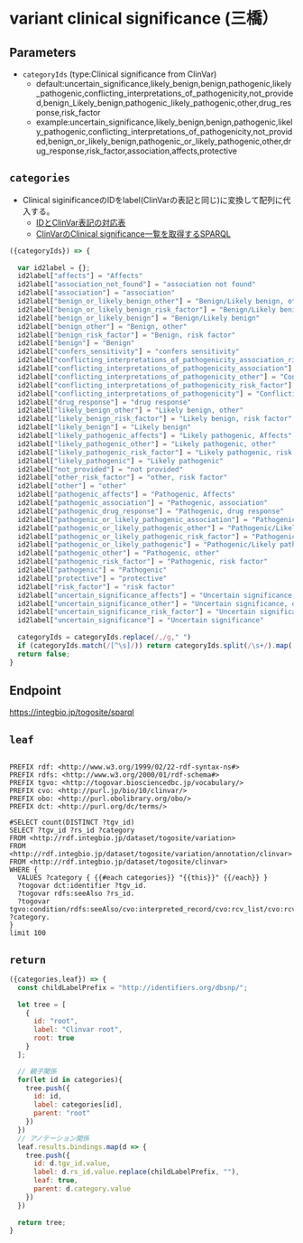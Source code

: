 # variant clinical significance (三橋）

## Parameters

* `categoryIds` (type:Clinical significance from ClinVar)
  * default:uncertain_significance,likely_benign,benign,pathogenic,likely_pathogenic,conflicting_interpretations_of_pathogenicity,not_provided,benign_Likely_benign,pathogenic_likely_pathogenic,other,drug_response,risk_factor
  * example:uncertain_significance,likely_benign,benign,pathogenic,likely_pathogenic,conflicting_interpretations_of_pathogenicity,not_provided,benign_or_likely_benign,pathogenic_or_likely_pathogenic,other,drug_response,risk_factor,association,affects,protective

## `categories`
- Clinical siginificanceのIDをlabel(ClinVarの表記と同じ)に変換して配列に代入する。
  - [IDとClinVar表記の対応表](https://docs.google.com/spreadsheets/d/1qEy1uyS24AwlhfmNGdXWHLZv16ebvtCTa4W5dK28lwg/edit?usp=sharing)
  - [ClinVarのClinical significance一覧を取得するSPARQL](https://is.gd/01zgpr)
```javascript
({categoryIds}) => {
  
  var id2label = {};
  id2label["affects"] = "Affects"
  id2label["association_not_found"] = "association not found"
  id2label["association"] = "association"
  id2label["benign_or_likely_benign_other"] = "Benign/Likely benign, other"
  id2label["benign_or_likely_benign_risk_factor"] = "Benign/Likely benign, risk factor"
  id2label["benign_or_likely_benign"] = "Benign/Likely benign"
  id2label["benign_other"] = "Benign, other"
  id2label["benign_risk_factor"] = "Benign, risk factor"
  id2label["benign"] = "Benign"
  id2label["confers_sensitivity"] = "confers sensitivity"
  id2label["conflicting_interpretations_of_pathogenicity_association_risk_factor"] = "Conflicting interpretations of pathogenicity, association, risk factor"
  id2label["conflicting_interpretations_of_pathogenicity_association"] = "Conflicting interpretations of pathogenicity, association"
  id2label["conflicting_interpretations_of_pathogenicity_other"] = "Conflicting interpretations of pathogenicity, other"
  id2label["conflicting_interpretations_of_pathogenicity_risk_factor"] = "Conflicting interpretations of pathogenicity, risk factor"
  id2label["conflicting_interpretations_of_pathogenicity"] = "Conflicting interpretations of pathogenicity"
  id2label["drug_response"] = "drug response"
  id2label["likely_benign_other"] = "Likely benign, other"
  id2label["likely_benign_risk_factor"] = "Likely benign, risk factor"
  id2label["likely_benign"] = "Likely benign"
  id2label["likely_pathogenic_affects"] = "Likely pathogenic, Affects"
  id2label["likely_pathogenic_other"] = "Likely pathogenic, other"
  id2label["likely_pathogenic_risk_factor"] = "Likely pathogenic, risk factor"
  id2label["likely_pathogenic"] = "Likely pathogenic"
  id2label["not_provided"] = "not provided"
  id2label["other_risk_factor"] = "other, risk factor"
  id2label["other"] = "other"
  id2label["pathogenic_affects"] = "Pathogenic, Affects"
  id2label["pathogenic_association"] = "Pathogenic, association"
  id2label["pathogenic_drug_response"] = "Pathogenic, drug response"
  id2label["pathogenic_or_likely_pathogenic_association"] = "Pathogenic/Likely pathogenic, association"
  id2label["pathogenic_or_likely_pathogenic_other"] = "Pathogenic/Likely pathogenic, other"
  id2label["pathogenic_or_likely_pathogenic_risk_factor"] = "Pathogenic/Likely pathogenic, risk factor"
  id2label["pathogenic_or_likely_pathogenic"] = "Pathogenic/Likely pathogenic"
  id2label["pathogenic_other"] = "Pathogenic, other"
  id2label["pathogenic_risk_factor"] = "Pathogenic, risk factor"
  id2label["pathogenic"] = "Pathogenic"
  id2label["protective"] = "protective"
  id2label["risk_factor"] = "risk factor"
  id2label["uncertain_significance_affects"] = "Uncertain significance, Affects"
  id2label["uncertain_significance_other"] = "Uncertain significance, other"
  id2label["uncertain_significance_risk_factor"] = "Uncertain significance, risk factor"
  id2label["uncertain_significance"] = "Uncertain significance"
  
  categoryIds = categoryIds.replace(/,/g," ")
  if (categoryIds.match(/[^\s]/)) return categoryIds.split(/\s+/).map( categoryId => id2label[categoryId]　);
  return false;
}
```

## Endpoint

https://integbio.jp/togosite/sparql

## `leaf`
```sparql

PREFIX rdf: <http://www.w3.org/1999/02/22-rdf-syntax-ns#>
PREFIX rdfs: <http://www.w3.org/2000/01/rdf-schema#>
PREFIX tgvo: <http://togovar.biosciencedbc.jp/vocabulary/>
PREFIX cvo: <http://purl.jp/bio/10/clinvar/>
PREFIX obo: <http://purl.obolibrary.org/obo/>
PREFIX dct: <http://purl.org/dc/terms/>

#SELECT count(DISTINCT ?tgv_id)
SELECT ?tgv_id ?rs_id ?category
FROM <http://rdf.integbio.jp/dataset/togosite/variation>
FROM <http://rdf.integbio.jp/dataset/togosite/variation/annotation/clinvar>
FROM <http://rdf.integbio.jp/dataset/togosite/clinvar>
WHERE {  
  VALUES ?category { {{#each categories}} "{{this}}" {{/each}} }   
  ?togovar dct:identifier ?tgv_id.
  ?togovar rdfs:seeAlso ?rs_id.
  ?togovar tgvo:condition/rdfs:seeAlso/cvo:interpreted_record/cvo:rcv_list/cvo:rcv_accession/cvo:interpretation ?category.  
}
limit 100
```

## `return`
```javascript
({categories,leaf}) => {
  const childLabelPrefix = "http://identifiers.org/dbsnp/";
  
  let tree = [
    {
      id: "root",
      label: "Clinvar root",
      root: true
    }
  ];

  // 親子関係
  for(let id in categories){
    tree.push({
      id: id,
      label: categories[id],
      parent: "root"
    })
  })
  // アノテーション関係
  leaf.results.bindings.map(d => {
    tree.push({
      id: d.tgv_id.value,
      label: d.rs_id.value.replace(childLabelPrefix, ""),
      leaf: true,
      parent: d.category.value
    })
  })
  
  return tree;	
}
```
